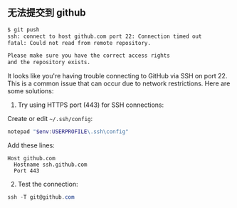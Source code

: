 ## 无法提交到 github

```bash
$ git push
ssh: connect to host github.com port 22: Connection timed out
fatal: Could not read from remote repository.

Please make sure you have the correct access rights
and the repository exists.
```

It looks like you're having trouble connecting to GitHub via SSH on port 22. This is a common issue that can occur due to network restrictions. Here are some solutions:

1. Try using HTTPS port (443) for SSH connections:

Create or edit `~/.ssh/config`:
```powershell
notepad "$env:USERPROFILE\.ssh\config"
```

Add these lines:
```text
Host github.com
  Hostname ssh.github.com
  Port 443
```

2. Test the connection:
```powershell
ssh -T git@github.com
```